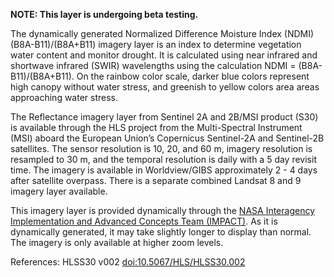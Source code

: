 **NOTE: This layer is undergoing beta testing.**

The dynamically generated Normalized Difference Moisture Index (NDMI) (B8A-B11)/(B8A+B11) imagery layer is an index to determine vegetation water content and monitor drought. It is calculated using near infrared and shortwave infrared (SWIR) wavelengths using the calculation NDMI = (B8A-B11)/(B8A+B11). On the rainbow color scale, darker blue colors represent high canopy without water stress, and greenish to yellow colors area areas approaching water stress.

The Reflectance imagery layer from Sentinel 2A and 2B/MSI product (S30) is available through the HLS project from the Multi-Spectral Instrument (MSI) aboard the European Union’s Copernicus Sentinel-2A and Sentinel-2B satellites. The sensor resolution is 10, 20, and 60 m, imagery resolution is resampled to 30 m, and the temporal resolution is daily with a 5 day revisit time. The imagery is available in Worldview/GIBS approximately 2 - 4 days after satellite overpass. There is a separate combined Landsat 8 and 9 imagery layer available.

This imagery layer is provided dynamically through the [NASA Interagency Implementation and Advanced Concepts Team (IMPACT)](https://earthdata.nasa.gov/esds/impact). As it is dynamically generated, it may take slightly longer to display than normal. The imagery is only available at higher zoom levels.

References: HLSS30 v002 [doi:10.5067/HLS/HLSS30.002](https://doi.org/10.5067/HLS/HLSS30.002)
